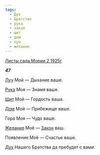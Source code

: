 ```yaml
---
tags:
  - Дух
  - Братство
  - рука
  - закон
  - щит
  - дом
  - луч
  - желание
---
```

[Листы сада Мории 2 1925г](https://127.0.0.1:4002/agni/1925)

___47___

[Луч](../../../tags/#луч) Мой — Дыхание ваше.   

[Рука](../../../tags/#рука) Моя — Знамя ваше.   

[Щит](../../../tags/#щит) Мой — Гордость ваша.   

[Дом](../../../tags/#дом) Мой — Прибежище ваше.   

Гора Моя — Чудо ваше.   

[Желание](../../../tags/#желание) Моё — [Закон](../../../tags/#закон) ваш.   

Появление Моё — Счастье ваше.   

[Дух](../../../tags/#Дух) Нашего Братства да пребудет с вами.   

